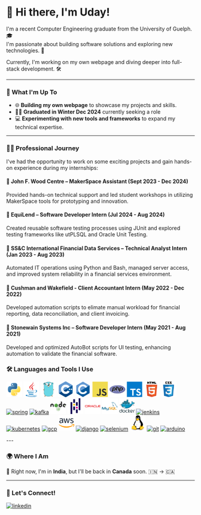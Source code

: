 # 👋 Hi there, I'm Uday!

I'm a recent Computer Engineering graduate from the University of Guelph. 🎓  
I'm passionate about building software solutions and exploring new technologies. 🚀  

Currently, I'm working on my own webpage and diving deeper into full-stack development. 🛠️  

---

### 🚀 What I'm Up To
- 🌐 **Building my own webpage** to showcase my projects and skills.  
- 👨‍🎓 **Graduated in Winter Dec 2024** currently seeking a role 
- 💻 **Experimenting with new tools and frameworks** to expand my technical expertise.  

---

### 👨‍💻 Professional Journey  
I've had the opportunity to work on some exciting projects and gain hands-on experience during my internships:  

#### 💼 **John F. Wood Centre – MakerSpace Assistant** (Sept 2023 - Dec 2024)  
  Provided hands-on technical support and led student workshops in utilizing MakerSpace tools for prototyping and innovation.

#### 💼 **EquiLend** – Software Developer Intern (Jul 2024 - Aug 2024)  
  Created reusable software testing processes using JUnit and explored testing frameworks like utPLSQL and Oracle Unit Testing.

#### 💼 **SS&C International Financial Data Services** – Technical Analyst Intern (Jan 2023 - Aug 2023) 
  Automated IT operations using Python and Bash, managed server access, and improved system reliability in a financial services environment.

#### 💼 **Cushman and Wakefield** - Client Accountant Intern  (May 2022 - Dec 2022)
  Developed automation scripts to elimate manual workload for financial reporting, data reconciliation, and client invoicing.

#### 💼 **Stonewain Systems Inc** – Software Developer Intern (May 2021 - Aug 2021) 
  Developed and optimized AutoBot scripts for UI testing, enhancing automation to validate the financial software.


### 🛠️ Languages and Tools I Use  
<p align="left">
  <a target="_blank" href="https://raw.githubusercontent.com/devicons/devicon/master/icons/python/python-original.svg"><img src="https://raw.githubusercontent.com/devicons/devicon/master/icons/python/python-original.svg" alt="python" width="42" height="42" /></a>
  <a target="_blank" href="https://raw.githubusercontent.com/devicons/devicon/master/icons/java/java-original.svg"><img src="https://raw.githubusercontent.com/devicons/devicon/master/icons/java/java-original.svg" alt="java" width="42" height="42" /></a>
  <a target="_blank" href="https://raw.githubusercontent.com/devicons/devicon/master/icons/go/go-original.svg"><img src="https://raw.githubusercontent.com/devicons/devicon/master/icons/go/go-original.svg" alt="go" width="42" height="42" /></a>
  <a target="_blank" href="https://raw.githubusercontent.com/devicons/devicon/master/icons/cplusplus/cplusplus-original.svg"><img src="https://raw.githubusercontent.com/devicons/devicon/master/icons/cplusplus/cplusplus-original.svg" alt="cplusplus" width="42" height="42" /></a>
  <a target="_blank" href="https://raw.githubusercontent.com/devicons/devicon/master/icons/c/c-original.svg"><img src="https://raw.githubusercontent.com/devicons/devicon/master/icons/c/c-original.svg" alt="c" width="42" height="42" /></a>
  <a target="_blank" href="https://raw.githubusercontent.com/devicons/devicon/master/icons/javascript/javascript-original.svg"><img src="https://raw.githubusercontent.com/devicons/devicon/master/icons/javascript/javascript-original.svg" alt="javascript" width="42" height="42" /></a>
  <a target="_blank" href="https://raw.githubusercontent.com/devicons/devicon/master/icons/php/php-original.svg"><img src="https://raw.githubusercontent.com/devicons/devicon/master/icons/php/php-original.svg" alt="php" width="42" height="42" /></a>
  <a target="_blank" href="https://raw.githubusercontent.com/devicons/devicon/master/icons/typescript/typescript-original.svg"><img src="https://raw.githubusercontent.com/devicons/devicon/master/icons/typescript/typescript-original.svg" alt="typescript" width="42" height="42" /></a>
  <a target="_blank" href="https://raw.githubusercontent.com/devicons/devicon/master/icons/html5/html5-original-wordmark.svg"><img src="https://raw.githubusercontent.com/devicons/devicon/master/icons/html5/html5-original-wordmark.svg" alt="html5" width="42" height="42" /></a>
  <a target="_blank" href="https://raw.githubusercontent.com/devicons/devicon/master/icons/css3/css3-original-wordmark.svg"><img src="https://raw.githubusercontent.com/devicons/devicon/master/icons/css3/css3-original-wordmark.svg" alt="css3" width="42" height="42" /></a>
  <a target="_blank" href="https://www.vectorlogo.zone/logos/springio/springio-icon.svg"><img src="https://www.vectorlogo.zone/logos/springio/springio-icon.svg" alt="spring" width="42" height="42" /></a>
  <a target="_blank" href="https://www.vectorlogo.zone/logos/apache_kafka/apache_kafka-icon.svg"><img src="https://www.vectorlogo.zone/logos/apache_kafka/apache_kafka-icon.svg" alt="kafka" width="42" height="42" /></a>
  <a target="_blank" href="https://raw.githubusercontent.com/devicons/devicon/master/icons/nodejs/nodejs-original-wordmark.svg"><img src="https://raw.githubusercontent.com/devicons/devicon/master/icons/nodejs/nodejs-original-wordmark.svg" alt="nodejs" width="42" height="42" /></a>
  <a target="_blank" href="https://raw.githubusercontent.com/devicons/devicon/2ae2a900d2f041da66e950e4d48052658d850630/icons/pandas/pandas-original.svg"><img src="https://raw.githubusercontent.com/devicons/devicon/2ae2a900d2f041da66e950e4d48052658d850630/icons/pandas/pandas-original.svg" alt="pandas" width="42" height="42" /></a>
  <a target="_blank" href="https://raw.githubusercontent.com/devicons/devicon/master/icons/oracle/oracle-original.svg"><img src="https://raw.githubusercontent.com/devicons/devicon/master/icons/oracle/oracle-original.svg" alt="oracle" width="42" height="42" /></a>
  <a target="_blank" href="https://raw.githubusercontent.com/devicons/devicon/master/icons/mysql/mysql-original-wordmark.svg"><img src="https://raw.githubusercontent.com/devicons/devicon/master/icons/mysql/mysql-original-wordmark.svg" alt="mysql" width="42" height="42" /></a>
  <a target="_blank" href="https://raw.githubusercontent.com/devicons/devicon/master/icons/docker/docker-original-wordmark.svg"><img src="https://raw.githubusercontent.com/devicons/devicon/master/icons/docker/docker-original-wordmark.svg" alt="docker" width="42" height="42" /></a>
  <a target="_blank" href="https://www.vectorlogo.zone/logos/jenkins/jenkins-icon.svg"><img src="https://www.vectorlogo.zone/logos/jenkins/jenkins-icon.svg" alt="jenkins" width="42" height="42" /></a>
  <a target="_blank" href="https://www.vectorlogo.zone/logos/kubernetes/kubernetes-icon.svg"><img src="https://www.vectorlogo.zone/logos/kubernetes/kubernetes-icon.svg" alt="kubernetes" width="42" height="42" /></a>
  <a target="_blank" href="https://www.vectorlogo.zone/logos/google_cloud/google_cloud-icon.svg"><img src="https://www.vectorlogo.zone/logos/google_cloud/google_cloud-icon.svg" alt="gcp" width="42" height="42" /></a>
  <a target="_blank" href="https://raw.githubusercontent.com/devicons/devicon/master/icons/amazonwebservices/amazonwebservices-original-wordmark.svg"><img src="https://raw.githubusercontent.com/devicons/devicon/master/icons/amazonwebservices/amazonwebservices-original-wordmark.svg" alt="aws" width="42" height="42" /></a>
  <a target="_blank" href="https://cdn.worldvectorlogo.com/logos/django.svg"><img src="https://cdn.worldvectorlogo.com/logos/django.svg" alt="django" width="42" height="42" /></a>
  <a target="_blank" href="https://raw.githubusercontent.com/detain/svg-logos/780f25886640cef088af994181646db2f6b1a3f8/svg/selenium-logo.svg"><img src="https://raw.githubusercontent.com/detain/svg-logos/780f25886640cef088af994181646db2f6b1a3f8/svg/selenium-logo.svg" alt="selenium" width="42" height="42" /></a>
  <a target="_blank" href="https://raw.githubusercontent.com/devicons/devicon/master/icons/linux/linux-original.svg"><img src="https://raw.githubusercontent.com/devicons/devicon/master/icons/linux/linux-original.svg" alt="linux" width="42" height="42" /></a>
  <a target="_blank" href="https://www.vectorlogo.zone/logos/git-scm/git-scm-icon.svg"><img src="https://www.vectorlogo.zone/logos/git-scm/git-scm-icon.svg" alt="git" width="42" height="42" /></a>
  <a target="_blank" href="https://cdn.worldvectorlogo.com/logos/arduino-1.svg"><img src="https://cdn.worldvectorlogo.com/logos/arduino-1.svg" alt="arduino" width="42" height="42" /></a>
</p>
---

### 🌍 Where I Am  
📍 Right now, I'm in **India**, but I'll be back in **Canada** soon. 🇮🇳 → 🇨🇦  

---

### 💬 Let's Connect!  

<p align="left">
  <a target="_blank" href="https://www.linkedin.com/in/udaykhangura"><img src="https://img.shields.io/badge/linkedin-logo?style=for-the-badge&logo=linkedin&logoColor=white&color=%230a77b6" alt="linkedin" /></a>
</p>
